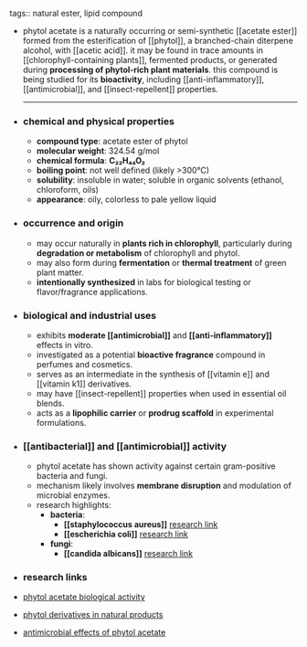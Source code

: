 tags:: natural ester, lipid compound

- phytol acetate is a naturally occurring or semi-synthetic [[acetate ester]] formed from the esterification of [[phytol]], a branched-chain diterpene alcohol, with [[acetic acid]]. it may be found in trace amounts in [[chlorophyll-containing plants]], fermented products, or generated during **processing of phytol-rich plant materials**. this compound is being studied for its **bioactivity**, including [[anti-inflammatory]], [[antimicrobial]], and [[insect-repellent]] properties.
  
  ---
- ### chemical and physical properties
	- **compound type**: acetate ester of phytol
	- **molecular weight**: 324.54 g/mol
	- **chemical formula**: **C₂₂H₄₄O₂**
	- **boiling point**: not well defined (likely >300°C)
	- **solubility**: insoluble in water; soluble in organic solvents (ethanol, chloroform, oils)
	- **appearance**: oily, colorless to pale yellow liquid
- ### occurrence and origin
	- may occur naturally in **plants rich in chlorophyll**, particularly during **degradation or metabolism** of chlorophyll and phytol.
	- may also form during **fermentation** or **thermal treatment** of green plant matter.
	- **intentionally synthesized** in labs for biological testing or flavor/fragrance applications.
- ### biological and industrial uses
	- exhibits **moderate [[antimicrobial]]** and **[[anti-inflammatory]]** effects in vitro.
	- investigated as a potential **bioactive fragrance** compound in perfumes and cosmetics.
	- serves as an intermediate in the synthesis of [[vitamin e]] and [[vitamin k1]] derivatives.
	- may have [[insect-repellent]] properties when used in essential oil blends.
	- acts as a **lipophilic carrier** or **prodrug scaffold** in experimental formulations.
- ### [[antibacterial]] and [[antimicrobial]] activity
	- phytol acetate has shown activity against certain gram-positive bacteria and fungi.
	- mechanism likely involves **membrane disruption** and modulation of microbial enzymes.
	- research highlights:
		- **bacteria**:
			- **[[staphylococcus aureus]]** [research link](https://scholar.google.com/scholar?q=phytol+acetate+staphylococcus+aureus)
			- **[[escherichia coli]]** [research link](https://scholar.google.com/scholar?q=phytol+acetate+escherichia+coli)
		- **fungi**:
			- **[[candida albicans]]** [research link](https://scholar.google.com/scholar?q=phytol+acetate+candida+albicans)
- ### research links
- [phytol acetate biological activity](https://scholar.google.com/scholar?q=phytol+acetate+bioactivity)
- [phytol derivatives in natural products](https://scholar.google.com/scholar?q=phytol+derivatives+plant+metabolites)
- [antimicrobial effects of phytol acetate](https://scholar.google.com/scholar?q=phytol+acetate+antimicrobial)
